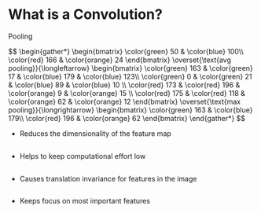 # What is a Convolution?

Pooling

<div class="grid grid-cols-5 justify-center justify-items-center items-start mt-10">
<div class="col-span-3 self-center ml-50">


<Transform :scale="0.66">
$$
\begin{gather*}
\begin{bmatrix}
\color{green} 50 & \color{blue} 100\\
\color{red} 166 & \color{orange} 24 
\end{bmatrix}
\overset{\text{avg pooling}}{\longleftarrow}
\begin{bmatrix}
\color{green} 163 & \color{green} 17 & \color{blue} 179 & \color{blue} 123\\
\color{green} 0 & \color{green} 21 & \color{blue} 89 & \color{blue} 10 \\
\color{red} 173 & \color{red} 196 & \color{orange} 9 & \color{orange} 15 \\
\color{red} 175 & \color{red} 118 & \color{orange} 62 & \color{orange} 12
\end{bmatrix}
\overset{\text{max pooling}}{\longrightarrow}
\begin{bmatrix}
\color{green} 163 & \color{blue} 179\\
\color{red} 196 & \color{orange} 62 
\end{bmatrix}
\end{gather*}
$$
</Transform>




</div>
<div class="col-span-2 self-center">


<ul class="list">
<li>
Reduces the dimensionality of the feature map
</li>
<li>
Helps to keep computational effort low
</li>
<li>
Causes translation invariance for features in the image
</li>
<li>
Keeps focus on most important features
</li>
</ul>

</div>
</div>

<style>

  .list li{
    margin-bottom: 1.8rem !important;
  }
</style>